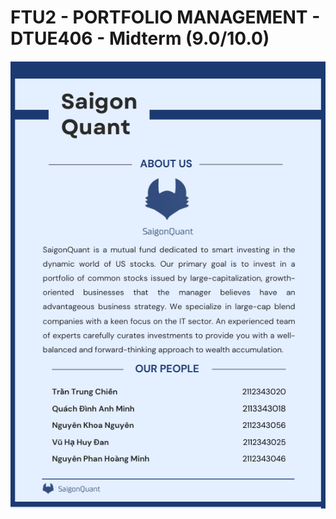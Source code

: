 # FTU2 - PORTFOLIO MANAGEMENT - DTUE406 - Midterm (9.0/10.0)

<p align="center">
    <img src="image.png" alt="alt text" style="max-width: 100%; height: auto;">
</p>

